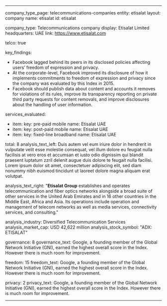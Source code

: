 ---

company_type_page: telecommunications-companies
entity: etisalat
layout: company
name: etisalat
id: etisalat

company_type: Telecommunications company
display: Etisalat Limited
headquarters: UAE
link: https://www.etisalat.com

telco: true

key_findings:
  - Facebook lagged behind its peers in its disclosed policies affecting users’ freedom of expression and privacy.
  - At the corporate-level, Facebook improved its disclosure of how it implements  commitments to freedom of expression and privacy since the company was evaluated by this Index in 2015.
  - Facebook should publish data about content and accounts it removes for violations of its rules, improve its transparency reporting on private third party requests for content removals, and improve disclosures about the handling of user information.


services_evaluated:
  - item:
    key: pre-paid mobile
    name: Etisalat UAE
  - item:
    key: post-paid mobile
    name: Etisalat UAE
  - item:
    key: fixed-line broadband
    name: Etisalat UAE

total: 8
analysis_text_left: Duis autem vel eum iriure dolor in hendrerit in vulputate velit esse molestie consequat, vel illum dolore eu feugiat nulla facilisis at vero eros et accumsan et iusto odio dignissim qui blandit praesent luptatum zzril delenit augue duis dolore te feugait nulla facilisi. Lorem ipsum dolor sit amet, consectetuer adipiscing elit, sed diam nonummy nibh euismod tincidunt ut laoreet dolore magna aliquam erat volutpat.

analysis_text_right: "<strong>Etisalat Group</strong> establishes and operates telecommunication and fiber optics networks alongside a broad suite of other services in the United Arab Emirates and in 16 other countries in the Middle East, Africa and Asia. Its operations include operation and management of telecom networks as well as media services, connectivity services, and consulting."

analysis_industry: Diversified Telecommunication Services
analysis_market_cap: USD 42,622 million
analysis_stock_symbol: "ADX: ETISALAT"


governance: 8
governance_text: Google, a founding member of the Global Network Initiative (GNI), earned the highest overall score in the Index. However there is much room for improvement.

freedom: 15
freedom_text: Google, a founding member of the Global Network Initiative (GNI), earned the highest overall score in the Index. However there is much room for improvement.

privacy: 2
privacy_text: Google, a founding member of the Global Network Initiative (GNI), earned the highest overall score in the Index. However there is much room for improvement.

---